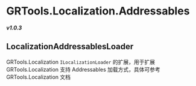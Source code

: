 # GRTools.Localization.Addressables   

***v1.0.3***

## LocalizationAddressablesLoader  

GRTools.Localization `ILocalizationLoader` 的扩展，用于扩展 GRTools.Localization 支持 Addressables 加载方式，具体可参考 GRTools.Localization 文档